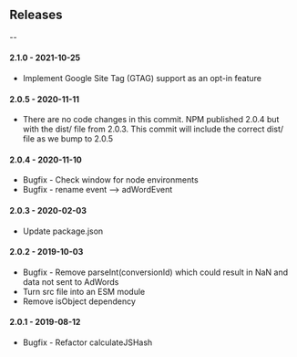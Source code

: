 ## Releases
--

#### 2.1.0 - 2021-10-25
* Implement Google Site Tag (GTAG) support as an opt-in feature

#### 2.0.5 - 2020-11-11
* There are no code changes in this commit. NPM published 2.0.4 but with the dist/ file from 2.0.3. This commit will include the correct dist/ file as we bump to 2.0.5

#### 2.0.4 - 2020-11-10
* Bugfix - Check window for node environments
* Bugfix - rename event --> adWordEvent

#### 2.0.3 - 2020-02-03
* Update package.json

#### 2.0.2 - 2019-10-03
* Bugfix - Remove parseInt(conversionId) which could result in NaN and data not sent to AdWords
* Turn src file into an ESM module
* Remove isObject dependency

#### 2.0.1 - 2019-08-12
* Bugfix - Refactor calculateJSHash